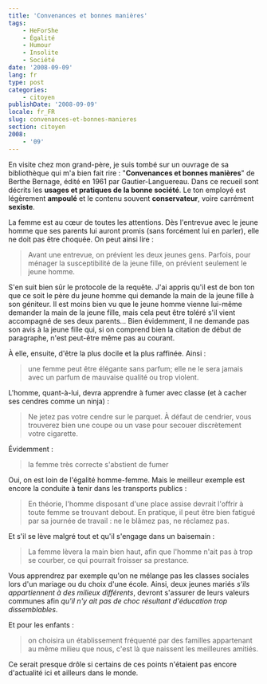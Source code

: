 ```yaml
---
title: 'Convenances et bonnes manières'
tags:
    - HeForShe
    - Égalité
    - Humour
    - Insolite
    - Société
date: '2008-09-09'
lang: fr
type: post
categories:
    - citoyen
publishDate: '2008-09-09'
locale: fr_FR
slug: convenances-et-bonnes-manieres
section: citoyen
2008:
    - '09'
---
```


En visite chez mon grand-père, je suis tombé sur un ouvrage de sa bibliothèque qui m'a bien fait rire : "**Convenances et bonnes manières**" de Berthe Bernage, édité en 1961 par Gautier-Languereau. Dans ce recueil sont décrits les **usages et pratiques de la bonne société**. Le ton employé est légèrement **ampoulé** et le contenu souvent **conservateur**, voire carrément **sexiste**.

La femme est au cœur de toutes les attentions. Dès l'entrevue avec le jeune homme que ses parents lui auront promis (sans forcément lui en parler), elle ne doit pas être choquée. On peut ainsi lire :

> Avant une entrevue, on prévient les deux jeunes gens. Parfois, pour ménager la susceptibilité de la jeune fille, on prévient seulement le jeune homme.

S'en suit bien sûr le protocole de la requête. J'ai appris qu'il est de bon ton que ce soit le père du jeune homme qui demande la main de la jeune fille à son géniteur. Il est moins bien vu que le jeune homme vienne lui-même demander la main de la jeune fille, mais cela peut être toléré s'il vient accompagné de ses deux parents… Bien évidemment, il ne demande pas son avis à la jeune fille qui, si on comprend bien la citation de début de paragraphe, n'est peut-être même pas au courant.

À elle, ensuite, d'être la plus docile et la plus raffinée. Ainsi :

> une femme peut être élégante sans parfum; elle ne le sera jamais avec un parfum de mauvaise qualité ou trop violent.

L'homme, quant-à-lui, devra apprendre à fumer avec classe (et à cacher ses cendres comme un ninja) : 

> Ne jetez pas votre cendre sur le parquet. À défaut de cendrier, vous trouverez bien une coupe ou un vase pour secouer discrètement votre cigarette.

Évidemment :

> la femme très correcte s'abstient de fumer

Oui, on est loin de l'égalité homme-femme. Mais le meilleur exemple est encore la conduite à tenir dans les transports publics :

> En théorie, l'homme disposant d'une place assise devrait l'offrir à toute femme se trouvant debout. En pratique, il peut être bien fatigué par sa journée de travail : ne le blâmez pas, ne réclamez pas.

Et s'il se lève malgré tout et qu'il s'engage dans un baisemain :

> La femme lèvera la main bien haut, afin que l'homme n'ait pas à trop se courber, ce qui pourrait froisser sa prestance.

Vous apprendrez par exemple qu'on ne mélange pas les classes sociales lors d'un mariage ou du choix d'une école. Ainsi, deux jeunes mariés _s'ils appartiennent à des milieux différents_, devront s'assurer de leurs valeurs communes afin _qu'il n'y ait pas de choc résultant d'éducation trop dissemblables_.

Et pour les enfants :

> on choisira un établissement fréquenté par des familles appartenant au même milieu que nous, c'est là que naissent les meilleures amitiés.

Ce serait presque drôle si certains de ces points n'étaient pas encore d'actualité ici et ailleurs dans le monde.

